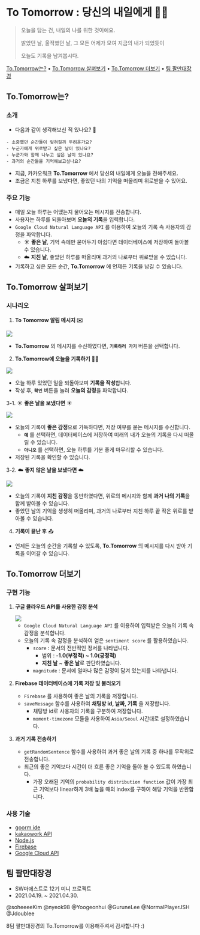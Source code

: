 # To Tomorrow : 당신의 내일에게 ✍🏼

> 오늘을 담는 건, 내일의 나를 위한 것이에요. 
> 
> 밝았던 날, 울적했던 날, 그 모든 어제가 모여 지금의 내가 되었듯이
> 
> 오늘도 기록을 남겨봅시다.

[To.Tomorrow는?](#totomorrow는) • [To.Tomorrow 살펴보기](#totomorrow-살펴보기) • [To.Tomorrow 더보기](#totomorrow-더보기) • [팀 팔만대장경](#팀-팔만대장경)



## **To.Tomorrow**는? 

### 소개

- 다음과 같이 생각해보신 적 있나요? 🧐

```
- 소중했던 순간들이 잊혀질까 두려운가요?
- 누군가에게 위로받고 싶은 날이 있나요?
- 누군가와 함께 나누고 싶은 날이 있나요?
- 과거의 순간들을 기억해보고싶나요?
```

- 지금, 카카오워크 **To.Tomorrow** 에서 당신의 내일에게 오늘을 전해주세요.
- 조금은 지친 하루를 보냈다면, 좋았던 나의 기억을 떠올리며 위로받을 수 있어요.

### 주요 기능

- 매일 오늘 하루는 어땠는지 물어오는 메시지를 전송합니다.
- 사용자는 하루를 되돌아보며 **오늘의 기록**을 입력합니다.
- `Google Cloud Natural Language API` 를 이용하여 오늘의 기록 속 사용자의 감정을 파악합니다.
  - ☀️ **좋은 날**, 기억 속에만 묻어두기 아쉽다면 데이터베이스에 저장하여 돌아볼 수 있습니다.
  - ☁️ **지친 날**, 좋았던 하루를 떠올리며 과거의 나로부터 위로받을 수 있습니다.
- 기록하고 싶은 모든 순간, **To.Tomorrow** 에 언제든 기록을 남길 수 있습니다.



## To.Tomorrow 살펴보기

### 시나리오

1. **To Tomorrow 알림 메시지 ✉️**

<img src="readme_img/message.png"/>

- **To.Tomorrow** 의 메시지를 수신하였다면, **`기록하러 가기`** 버튼을 선택합니다.

2. **To.Tomorrow에 오늘을 기록하기** ✍🏼

<img src="readme_img/modal2.png"/>

- 오늘 하루 있었던 일을 되돌아보며 **기록을 작성**합니다.
- 작성 후, **`확인`** 버튼을 눌러 **오늘의 감정**을 파악합니다.

3-1. ☀️ **좋은 날을 보냈다면** ☀️

<img src="readme_img/happy_day2.png"/>

- 오늘의 기록이 **좋은 감정**으로 가득하다면, 저장 여부를 묻는 메시지를 수신합니다.
  - **`예`** 를 선택하면, 데이터베이스에 저장하여 미래의 내가 오늘의 기록을 다시 떠올릴 수 있습니다.
  - **`아니오`** 를 선택하면, 오늘 하루를 기분 좋게 마무리할 수 있습니다.
- 저장된 기록을 확인할 수 있습니다.

3-2. ☁️ **좋지 않은 날을 보냈다면** ☁️

<img src="readme_img/sad_day.png"/>

- 오늘의 기록이 **지친 감정**을 동반하였다면, 위로의 메시지와 함께 **과거 나의 기록**을 함께 받아볼 수 있습니다.
- 좋았던 날의 기억을 생생히 떠올리며, 과거의 나로부터 지친 하루 끝 작은 위로를 받아볼 수 있습니다.

4. **기록이 끝난 후** 📤

- 언제든 오늘의 순간을 기록할 수 있도록, **To.Tomorrow** 의 메시지를 다시 받아 기록을 이어갈 수 있습니다.

## To.Tomorrow 더보기

### 구현 기능

1. **구글 클라우드 API를 사용한 감정 분석**

   <img src="readme_img/sentiment_analysis.png"/>

   - `Google Cloud Natural Language API` 를 이용하여 입력받은 오늘의 기록 속 감정을 분석합니다.
   - 오늘의 기록 속 감정을 분석하여 얻은 `sentiment score` 를 활용하였습니다.
     - `score` : 문서의 전반적인 정서를 나타냅니다.
       - 범위 :  **-1.0(부정적) ~ 1.0(긍정적)**
       - **지친 날** ~ **좋은 날**로 판단하였습니다.
     - `magnitude` : 문서에 얼마나 많은 감정이 담겨 있는지를 나타냅니다.
2. **Firebase 데이터베이스에 기록 저장 및 불러오기**

   - `Firebase` 를 사용하여 좋은 날의 기록을 저장합니다.
   - `saveMessage` 함수를 사용하여 **채팅방 id, 날짜, 기록** 을 저장합니다.
     - 채팅방 id로 사용자의 기록을 구분하여 저장합니다.
     - `moment-timezone` 모듈을 사용하여 `Asia/Seoul` 시간대로 설정하였습니다.

3. **과거 기록 전송하기**
   - `getRandomSentence` 함수를 사용하여 과거 좋은 날의 기록 중 하나를 무작위로 전송합니다.
   - 최근의 좋은 기억보다 시간이 더 흐른 좋은 기억을 돌아 볼 수 있도록 하였습니다.
     - 가장 오래된 기억의 `probability distribution function` 값이 가장 최근 기억보다 linear하게 3배 높을 때의 index를 구하여 해당 기억을 반환합니다.

### 사용 기술

- [goorm ide](https://ide.goorm.io/)
- [kakaowork API](https://docs.kakaoi.ai/kakao_work/)
- [Node.js](https://nodejs.org/)
- [Firebase](https://firebase.google.com/)
- [Google Cloud API](https://cloud.google.com/natural-language/docs/analyzing-sentiment)

## 팀 팔만대장경

- SW마에스트로 12기 미니 프로젝트
- 2021.04.19. ~ 2021.04.30.

@soheeeeKim @nyeok98 @Yoogeonhui @GuruneLee @NormalPlayerJSH @Jdoublee

8팀 팔만대장경의 To.Tomorrow를 이용해주셔서 감사합니다 :)

